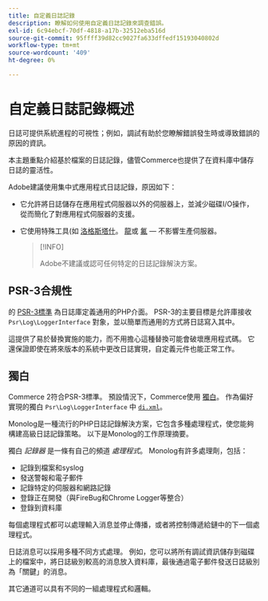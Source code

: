 ```yaml
---
title: 自定義日誌記錄
description: 瞭解如何使用自定義日誌記錄來調查錯誤。
exl-id: 6c94ebcf-70df-4818-a17b-32512eba516d
source-git-commit: 95ffff39d82cc9027fa633dffedf15193040802d
workflow-type: tm+mt
source-wordcount: '409'
ht-degree: 0%

---
```


# 自定義日誌記錄概述

日誌可提供系統進程的可視性；例如，調試有助於您瞭解錯誤發生時或導致錯誤的原因的資訊。

本主題重點介紹基於檔案的日誌記錄，儘管Commerce也提供了在資料庫中儲存日誌的靈活性。

Adobe建議使用集中式應用程式日誌記錄，原因如下：

- 它允許將日誌儲存在應用程式伺服器以外的伺服器上，並減少磁碟I/O操作，從而簡化了對應用程式伺服器的支援。

- 它使用特殊工具(如 [洛格斯塔什]。 [龍]或 [氟] — 不影響生產伺服器。

   >[!INFO]
   >
   >Adobe不建議或認可任何特定的日誌記錄解決方案。

## PSR-3合規性

的 [PSR-3標準][laminas] 為日誌庫定義通用的PHP介面。 PSR-3的主要目標是允許庫接收 `Psr\Log\LoggerInterface` 對象，並以簡單而通用的方式將日誌寫入其中。

這提供了易於替換實施的能力，而不用擔心這種替換可能會破壞應用程式碼。 它還保證即使在將來版本的系統中更改日誌實現，自定義元件也能正常工作。

## 獨白

Commerce 2符合PSR-3標準。 預設情況下，Commerce使用 [獨白]。 作為偏好實現的獨白 `Psr\Log\LoggerInterface` 中 [`di.xml`][di]。

Monolog是一種流行的PHP日誌記錄解決方案，它包含多種處理程式，使您能夠構建高級日誌記錄策略。 以下是Monolog的工作原理摘要。

獨白 _記錄器_ 是一條有自己的頻道 _處理程式_。 Monolog有許多處理劑，包括：

- 記錄到檔案和syslog
- 發送警報和電子郵件
- 記錄特定的伺服器和網路記錄
- 登錄正在開發（與FireBug和Chrome Logger等整合）
- 登錄到資料庫

每個處理程式都可以處理輸入消息並停止傳播，或者將控制傳遞給鏈中的下一個處理程式。

日誌消息可以採用多種不同方式處理。 例如，您可以將所有調試資訊儲存到磁碟上的檔案中，將日誌級別較高的消息放入資料庫，最後通過電子郵件發送日誌級別為「關鍵」的消息。

其它通道可以具有不同的一組處理程式和邏輯。

<!-- link definitions -->

[di]: https://github.com/magento/magento2/blob/2.4/app/etc/di.xml#L9
[氟]: https://www.fluentd.org/
[laminas]: https://docs.laminas.dev/laminas-log/
[龍]: https://devcenter.heroku.com/articles/logplex
[洛格斯塔什]: https://www.elastic.co/products/logstash
[獨白]: https://github.com/Seldaek/monolog
